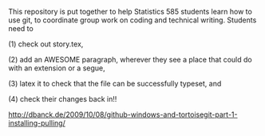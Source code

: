 This repository is put together to help Statistics 585 students learn how to use git, to coordinate group work on coding and technical writing. Students need to

(1) check out story.tex, 

(2) add an AWESOME paragraph, wherever they see a place that could do with an extension or a segue, 

(3) latex it to check that the file can be successfully typeset, and

(4) check their changes back in!!

http://dbanck.de/2009/10/08/github-windows-and-tortoisegit-part-1-installing-pulling/
